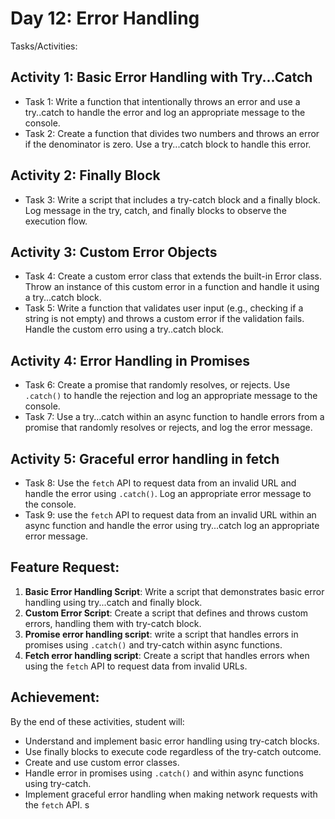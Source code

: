 # Day 12: Error Handling 
Tasks/Activities: 

## Activity 1: Basic Error Handling with Try...Catch
 - Task 1: Write a function that intentionally throws an error and use a try..catch to handle the error and log an appropriate message to the console. 
 - Task 2: Create a function that divides two numbers and throws an error if the denominator is zero. Use a try...catch block to handle this error. 

## Activity 2: Finally Block 
 - Task 3: Write a script that includes a try-catch block and a finally block. Log message in the try, catch, and finally blocks to observe the execution flow. 

## Activity 3: Custom Error Objects 
 - Task 4: Create a custom error class that extends the built-in Error class. Throw an instance of this custom error in a function and handle it using a try...catch block. 
 - Task 5: Write a function that validates user input (e.g., checking if a string is not empty) and throws a custom error if the validation fails. Handle the custom erro using a try..catch block. 

## Activity 4: Error Handling in Promises 
 - Task 6: Create a promise that randomly resolves, or rejects. Use `.catch()` to handle the rejection and log an appropriate message to the console. 
 - Task 7: Use a try...catch within an async function to handle errors from a promise that randomly resolves or rejects, and log the error message. 

## Activity 5: Graceful error handling in fetch
 - Task 8: Use the `fetch` API to request data from an invalid URL and handle the error using `.catch()`. Log an appropriate error message to the console. 
 - Task 9: use the `fetch` API to request data from an invalid URL within an async function and handle the error using try...catch log an appropriate error message. 

## Feature Request: 
 1. <b>Basic Error Handling Script</b>: Write a script that demonstrates basic error handling using try...catch and finally block. 
 2. <b>Custom Error Script</b>: Create a script that defines and throws custom errors, handling them with try-catch block. 
 3. <b>Promise error handling script</b>: write a script that handles errors in promises using `.catch()` and try-catch within async functions. 
 4. <b>Fetch error handling script</b>: Create a script that handles errors when using the `fetch` API to request data from invalid URLs. 

## Achievement: 
By the end of these activities, student will: 
 - Understand and implement basic error handling using try-catch blocks. 
 - Use finally blocks to execute code regardless of the try-catch outcome. 
 - Create and use custom error classes. 
 - Handle error in promises using `.catch()` and within async functions using try-catch. 
 - Implement graceful error handling when making network requests with the `fetch` API. 
 s

